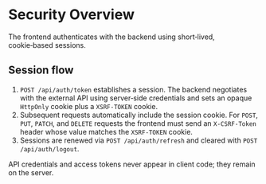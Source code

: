 # Security Overview

The frontend authenticates with the backend using short‑lived, cookie‑based sessions.

## Session flow

1. `POST /api/auth/token` establishes a session. The backend negotiates with the external API using server‑side credentials and sets an opaque `HttpOnly` cookie plus a `XSRF-TOKEN` cookie.
2. Subsequent requests automatically include the session cookie. For `POST`, `PUT`, `PATCH`, and `DELETE` requests the frontend must send an `X-CSRF-Token` header whose value matches the `XSRF-TOKEN` cookie.
3. Sessions are renewed via `POST /api/auth/refresh` and cleared with `POST /api/auth/logout`.

API credentials and access tokens never appear in client code; they remain on the server.
